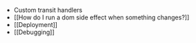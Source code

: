 - Custom transit handlers
- [[How do I run a dom side effect when something changes?]]
- [[Deployment]]
- [[Debugging]]
